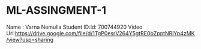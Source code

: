 # ML-ASSINGMENT-1
Name : Varna Nemulla
Student ID:Id: 700744920
Video Url:https://drive.google.com/file/d/1TgP0esrV264Y5gtRE0bZpptNRlYp4zMK/view?usp=sharing
